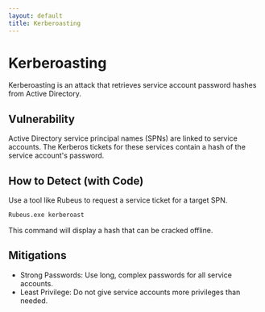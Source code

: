 ```yaml
---
layout: default
title: Kerberoasting
---
```

# Kerberoasting

Kerberoasting is an attack that retrieves service account password hashes from Active Directory.

## Vulnerability
Active Directory service principal names (SPNs) are linked to service accounts. The Kerberos tickets for these services contain a hash of the service account's password.

## How to Detect (with Code)
Use a tool like Rubeus to request a service ticket for a target SPN.
```bash
Rubeus.exe kerberoast
```

This command will display a hash that can be cracked offline.

## Mitigations
- Strong Passwords: Use long, complex passwords for all service accounts.
- Least Privilege: Do not give service accounts more privileges than needed.